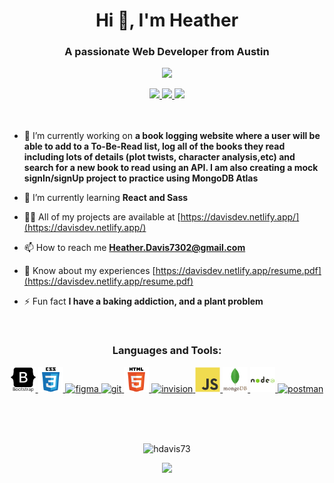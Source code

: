 
<h1 align="center">Hi 👋, I'm Heather</h1>
<h3 align="center">A passionate Web Developer from Austin</h3>
   <p align="center"> <img src="https://readme-typing-svg.herokuapp.com?size=30&duration=4001&color=C3B1E1&vCenter=true&center=true&width=460&lines=UI/UX+Developer;Learning+Enthusiast;Google+Ninja;Geek+Of+All+Trades"
    </p>
    
 <br>
    
<div align="center">
    <a href="https://twitter.com/aCrash90" target="_blank">
        <img src="https://img.shields.io/badge/-@aCrash90-efe6f7?logo=twitter&logoColor=black&style=for-the-badge"/>
    </a>
    <a href="https://www.linkedin.com/in/heather-davis-dev/" target="_blank">
        <img src="https://img.shields.io/badge/-Heather Davis-efe6f7?logo=linkedin&logoColor=black&style=for-the-badge"/>
    </a>
    <a href="mailto:heather.davis7302@gmail.com" target="_blank">
        <img src="https://img.shields.io/badge/-Heather.Davis7302@gmail.com-efe6f7?logo=gmail&logoColor=black&style=for-the-badge"/>
    </a>
</div>

<br>
<br>
  
    
    
<!-- <a href="https://codepen.io/acrash90" target="blank"><img align="center" src="https://raw.githubusercontent.com/rahuldkjain/github-profile-readme-generator/master/src/images/icons/Social/codepen.svg" alt="acrash90" height="30" width="40" /></a> -->
    
    
    
    
    

- 🔭 I’m currently working on **a book logging website where a user will be able to add to a To-Be-Read list, log all of the books they read including lots of details (plot twists, character analysis,etc) and search for a new book to read using an API. I am also creating a mock signIn/signUp project to practice using MongoDB Atlas**

- 🌱 I’m currently learning **React and Sass**

- 👨‍💻 All of my projects are available at [https://davisdev.netlify.app/](https://davisdev.netlify.app/)

- 📫 How to reach me **Heather.Davis7302@gmail.com**

- 📄 Know about my experiences [https://davisdev.netlify.app/resume.pdf](https://davisdev.netlify.app/resume.pdf)

- ⚡ Fun fact **I have a baking addiction, and a plant problem**

<br>

<h3 align="center">Languages and Tools:</h3>
<p align="center"> <a href="https://getbootstrap.com" target="_blank" rel="noreferrer"> <img src="https://raw.githubusercontent.com/devicons/devicon/master/icons/bootstrap/bootstrap-plain-wordmark.svg" alt="bootstrap" width="40" height="40"/> </a> <a href="https://www.w3schools.com/css/" target="_blank" rel="noreferrer"> <img src="https://raw.githubusercontent.com/devicons/devicon/master/icons/css3/css3-original-wordmark.svg" alt="css3" width="40" height="40"/> </a> <a href="https://www.figma.com/" target="_blank" rel="noreferrer"> <img src="https://www.vectorlogo.zone/logos/figma/figma-icon.svg" alt="figma" width="40" height="40"/> </a> <a href="https://git-scm.com/" target="_blank" rel="noreferrer"> <img src="https://www.vectorlogo.zone/logos/git-scm/git-scm-icon.svg" alt="git" width="40" height="40"/> </a> <a href="https://www.w3.org/html/" target="_blank" rel="noreferrer"> <img src="https://raw.githubusercontent.com/devicons/devicon/master/icons/html5/html5-original-wordmark.svg" alt="html5" width="40" height="40"/> </a> <a href="https://www.invisionapp.com/" target="_blank" rel="noreferrer"> <img src="https://www.vectorlogo.zone/logos/invisionapp/invisionapp-icon.svg" alt="invision" width="40" height="40"/> </a> <a href="https://developer.mozilla.org/en-US/docs/Web/JavaScript" target="_blank" rel="noreferrer"> <img src="https://raw.githubusercontent.com/devicons/devicon/master/icons/javascript/javascript-original.svg" alt="javascript" width="40" height="40"/> </a> <a href="https://www.mongodb.com/" target="_blank" rel="noreferrer"> <img src="https://raw.githubusercontent.com/devicons/devicon/master/icons/mongodb/mongodb-original-wordmark.svg" alt="mongodb" width="40" height="40"/> </a> <a href="https://nodejs.org" target="_blank" rel="noreferrer"> <img src="https://raw.githubusercontent.com/devicons/devicon/master/icons/nodejs/nodejs-original-wordmark.svg" alt="nodejs" width="40" height="40"/> </a> <a href="https://postman.com" target="_blank" rel="noreferrer"> <img src="https://www.vectorlogo.zone/logos/getpostman/getpostman-icon.svg" alt="postman" width="40" height="40"/> </a> </p>

<br>



<br>
<br>


<p align="center">
<img src="https://github-readme-stats.vercel.app/api/top-langs?username=hdavis73&show_icons=true&bg_color=23272e&hide_border=true&text_color=efe6f7&title_color=23272e&locale=en&layout=compact&width="100px;" alt="hdavis73" />
</p>

<p align="center">
<img src="http://github-readme-streak-stats.herokuapp.com?user=hdavis73&theme=prussian&hide_border=true&date_format=n%2Fj%5B%2FY%5D&background=23272e&currStreakLabel=C3B1E1&fire=efe6f7&stroke=white&dates=efe6f7&currStreakNum=C3B1E1&ring=efe6f7&sideNums=C3B1E1&sideLabels=C3B1E1">
</p>



<p>

<!-- [![Anurag's GitHub stats](https://github-readme-stats.vercel.app/api?username=hdavis73)](https://github.com/anuraghazra/github-readme-stats) -->
